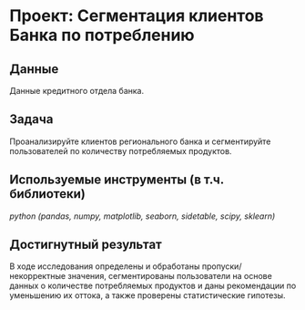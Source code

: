 # Проект: Сегментация клиентов Банка по потреблению

## Данные
Данные кредитного отдела банка.

## Задача
Проанализируйте клиентов регионального банка и сегментируйте пользователей по количеству потребляемых продуктов.

## Используемые инструменты (в т.ч. библиотеки)
*python (pandas, numpy, matplotlib, seaborn, sidetable, scipy, sklearn)*

## Достигнутный результат
В ходе исследования определены и обработаны пропуски/некорректные значения, сегментированы пользователи на основе данных о количестве потребляемых продуктов и даны рекомендации по уменьшению их оттока, а также проверены статистические гипотезы.
